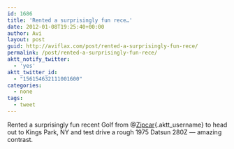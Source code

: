 ```yaml
---
id: 1686
title: 'Rented a surprisingly fun rece…'
date: 2012-01-08T19:25:40+00:00
author: Avi
layout: post
guid: http://aviflax.com/post/rented-a-surprisingly-fun-rece/
permalink: /post/rented-a-surprisingly-fun-rece/
aktt_notify_twitter:
  - 'yes'
aktt_twitter_id:
  - "156154632111001600"
categories:
  - none
tags:
  - tweet
---
```

Rented a surprisingly fun recent Golf from @[Zipcar](http://twitter.com/Zipcar){.aktt_username} to head out to Kings Park, NY and test drive a rough 1975 Datsun 280Z — amazing contrast.